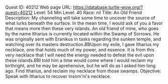 Quest ID: 40212
Web page URL: https://database.turtle-wow.org/?quest=40212
Level: 54
Min Level: 40
Race: nil
Title: An Old Friend
Description: My channeling will take some time to uncover the source of what lurks beneath the surface. In the mean time, I would ask of you a favor that means more then these very islands. An old friend of mine, who goes by the name Itharius is currently located within the Swamp of Sorrows. He was originally sent with Eranikus in tasks regarding the sunken temple, and watching over its masters destruction.$B$BUpon my exile, I gave Itharius my necklace, one that holds much of my power, and essence. It is from this very necklace that I will need the energy needed to defeat the evil upon these islands.$B$BI told him a time would come where I would reclaim my birthright, and he may be aprehensive, but he will do as I asked him long ago. Find Itharius, and reclaim my necklace from those swamps.
Objective: Speak with Itharius to recover Insom'ni's necklace.
